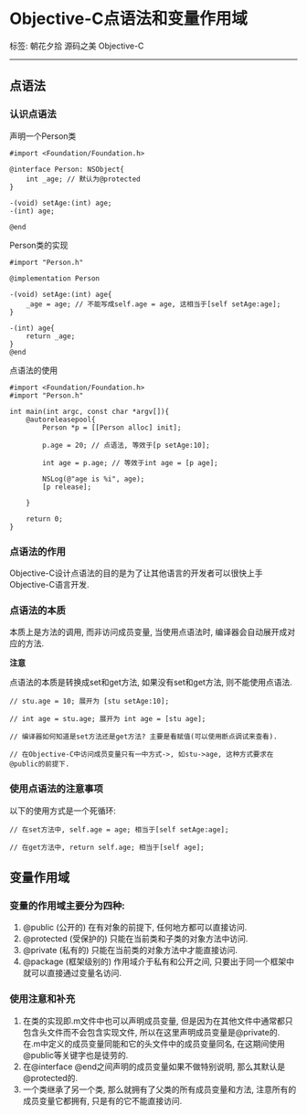 ﻿# Objective-C点语法和变量作用域

标签: 朝花夕拾 源码之美 Objective-C

---

## 点语法

### 认识点语法

声明一个Person类

``` obc
#import <Foundation/Foundation.h>

@interface Person: NSObject{
    int _age; // 默认为@protected
}

-(void) setAge:(int) age;
-(int) age;

@end

```

Person类的实现

``` obc
#import "Person.h"

@implementation Person

-(void) setAge:(int) age{
    _age = age; // 不能写成self.age = age, 这相当于[self setAge:age];
}

-(int) age{
    return _age;
}
@end
```

点语法的使用

``` obc
#import <Foundation/Foundation.h>
#import "Person.h"

int main(int argc, const char *argv[]){
    @autoreleasepool{
        Person *p = [[Person alloc] init];
        
        p.age = 20; // 点语法, 等效于[p setAge:10];
        
        int age = p.age; // 等效于int age = [p age];
        
        NSLog(@"age is %i", age);
        [p release];
        
    }
    
    return 0;
}
```

### 点语法的作用

Objective-C设计点语法的目的是为了让其他语言的开发者可以很快上手Objective-C语言开发.

### 点语法的本质

本质上是方法的调用, 而非访问成员变量, 当使用点语法时, 编译器会自动展开成对应的方法.

**注意**

> 
点语法的本质是转换成set和get方法, 如果没有set和get方法, 则不能使用点语法.

```obc
// stu.age = 10; 展开为 [stu setAge:10];

// int age = stu.age; 展开为 int age = [stu age];

// 编译器如何知道是set方法还是get方法? 主要是看赋值(可以使用断点调试来查看).

// 在Objective-C中访问成员变量只有一中方式->, 如stu->age, 这种方式要求在@public的前提下.

```

### 使用点语法的注意事项

以下的使用方式是一个死循环:

```obc
// 在set方法中, self.age = age; 相当于[self setAge:age];

// 在get方法中, return self.age; 相当于[self age];

```

## 变量作用域

### 变量的作用域主要分为四种:

1. @public (公开的) 在有对象的前提下, 任何地方都可以直接访问.
2. @protected (受保护的) 只能在当前类和子类的对象方法中访问.
3. @private (私有的) 只能在当前类的对象方法中才能直接访问.
4. @package (框架级别的) 作用域介于私有和公开之间, 只要出于同一个框架中就可以直接通过变量名访问.


### 使用注意和补充

1. 在类的实现即.m文件中也可以声明成员变量, 但是因为在其他文件中通常都只包含头文件而不会包含实现文件, 所以在这里声明成员变量是@private的. 在.m中定义的成员变量同能和它的头文件中的成员变量同名, 在这期间使用@public等关键字也是徒劳的.
2. 在@interface @end之间声明的成员变量如果不做特别说明, 那么其默认是@protected的.
3. 一个类继承了另一个类, 那么就拥有了父类的所有成员变量和方法, 注意所有的成员变量它都拥有, 只是有的它不能直接访问.

